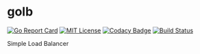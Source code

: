 # golb
[![Go Report Card](https://goreportcard.com/badge/github.com/saromanov/golb)](https://goreportcard.com/report/github.com/saromanov/golb)
[![MIT License](https://img.shields.io/badge/license-MIT-brightgreen.svg)](/LICENSE)
[![Codacy Badge](https://api.codacy.com/project/badge/Grade/36ee1a51d3914831ad38546c85281e31)](https://www.codacy.com/app/saromanov/golb?utm_source=github.com&amp;utm_medium=referral&amp;utm_content=saromanov/golb&amp;utm_campaign=Badge_Grade)
[![Build Status](https://travis-ci.org/saromanov/golb.svg?branch=master)](https://travis-ci.org/saromanov/golb)

Simple Load Balancer
